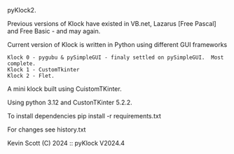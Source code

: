 pyKlock2.

Previous versions of Klock have existed in VB.net, Lazarus [Free Pascal] and Free Basic - and may again.

Current version of Klock is written in Python using different GUI frameworks

    Klock 0 - pygubu & pySimpleGUI - finaly settled on pySimpleGUI.  Most complete.
    Klock 1 - CustomTkinter
    Klock 2 - Flet.

A mini klock built using CuistomTKinter.

Using python 3.12 and CustonTKinter 5.2.2.

To install dependencies pip install -r requirements.txt

For changes see history.txt

Kevin Scott (C) 2024 :: pyKlock V2024.4
